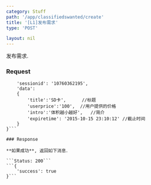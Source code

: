 ```yaml
---
category: Stuff
path: '/app/classifiedswanted/create'
title: '[L1]发布需求'
type: 'POST'

layout: nil
---
```


发布需求.

### Request


```{
    'sessionid': '10760362195',
    'data':
	{
	    'title':'SD卡',		//标题
	    'userprice':'100',	//用户提供的价格
	    'intro':'体积越小越好',	//简介
	    'expiretime': '2015-10-15 23:10:12'	//截止时间
  	}
}```

### Response

**如果成功**, 返回如下消息．

```Status: 200```
```{
    'success': true
}```

